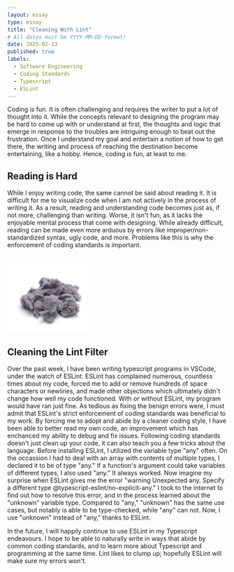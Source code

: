 ```yaml
---
layout: essay
type: essay
title: "Cleaning With Lint"
# All dates must be YYYY-MM-DD format!
date: 2025-02-13
published: true
labels:
  - Software Engineering
  - Coding Standards
  - Typescript
  - ESLint
---
```



Coding is fun. It is often challenging and requires the writer to put a lot of thought into it. While the concepts relevant to designing the program may be hard to come up with or understand at first, the thoughts and logic that emerge in response to the troubles are intriguing enough to beat out the frustration. Once I understand my goal and entertain a notion of how to get there, the writing and process of reaching the destination become entertaining, like a hobby. Hence, coding is fun, at least to me.
## Reading is Hard
While I enjoy writing code, the same cannot be said about reading it. It is difficult for me to visualize code when I am not actively in the process of writing it. As a result, reading and understanding code becomes just as, if not more, challenging than writing. Worse, it isn't fun, as it lacks the enjoyable mental process that come with designing. While already difficult, reading can be made even more arduous by errors like improper/non-standardized syntax, ugly code, and more. Problems like this is why the enforcement of coding standards is important.

<br>

<img width="200px" class="rounded float-start pe-4" src="../img/Lint/lint.jpg">

<br>

## Cleaning the Lint Filter
Over the past week, I have been writing typescript programs in VSCode, under the watch of ESLint. ESLint has complained numerous, countless times about my code, forced me to add or remove hundreds of space characters or newlines, and made other objections which ultimately didn't change how well my code functioned. With or without ESLint, my program would have ran just fine. As tedious as fixing the benign errors were, I must admit that ESLint's strict enforcement of coding standards was beneficial to my work. By forcing me to adopt and abide by a cleaner coding style, I have been able to better read my own code, an improvement which has enchanced my ability to debug and fix issues.
Following coding standards doesn't just clean up your code, it can also teach you a few tricks about the language. Before installing ESLint, I utilized the variable type "any" often. On the occassion I had to deal with an array with contents of multiple types, I declared it to be of type "any." If a function's argument could take variables of different types, I also used "any." It always worked. Now imagine my surprise when ESLint gives me the error "warning  Unexpected any. Specify a different type  @typescript-eslint/no-explicit-any." I took to the internet to find out how to resolve this error, and in the process learned about the "unknown" variable type. Compared to "any," "unknown" has the same use cases, but notably is able to be type-checked, while "any" can not. Now, I use "unknown" instead of "any," thanks to ESLint. 

In the future, I will happily continue to use ESLint in my Typescript endeavours. I hope to be able to naturally write in ways that abide by common coding standards, and to learn more about Typescript and programming at the same time. Lint likes to clump up; hopefully ESLint will make sure my errors won't.
